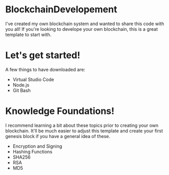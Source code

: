 # BlockchainDevelopement



I've created my own blockchain system and wanted to share this code with you all!
If you're looking to develope your own blockchain, this is a great template to start with.

# Let's get started!

A few things to have downloaded are:
- Virtual Studio Code
- Node.js
- Git Bash

# Knowledge Foundations!

I recommend learning a bit about these topics prior to creating your own blockchain. It'll be much easier to adjust this template and create your first genesis block if you have a general idea of these.

- Encryption and Signing
- Hashing Functions
- SHA256
- RSA
- MD5
